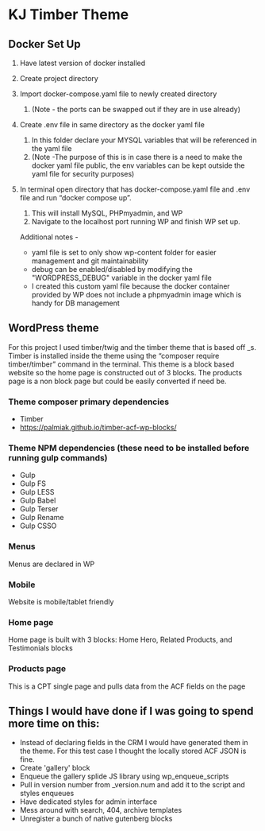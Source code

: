 # KJ Timber Theme

## Docker Set Up

1. Have latest version of docker installed
2. Create project directory
3. Import docker-compose.yaml file to newly created directory
    1. (Note - the ports can be swapped out if they are in use already)
4. Create .env file in same directory as the docker yaml file
    1. In this folder declare your MYSQL variables that will be referenced in the yaml file
    2. (Note -The purpose of this is in case there is a need to make the docker yaml file public, the env variables can be kept outside the yaml file for security purposes)
5. In terminal open directory that has docker-compose.yaml file and .env file and run “docker compose up”.
    1. This will install MySQL, PHPmyadmin, and WP
    2. Navigate to the localhost port running WP and finish WP set up.
    
    Additional notes - 
    
    - yaml file is set to only show wp-content folder for easier management and git maintainability
    - debug can be enabled/disabled by modifying the "WORDPRESS_DEBUG" variable in the docker yaml file
    - I created this custom yaml file because the docker container provided by WP does not include a phpmyadmin image which is handy for DB management

## WordPress theme

For this project I used timber/twig and the timber theme that is based off _s. Timber is installed inside the theme using the “composer require timber/timber” command in the terminal. This theme is a block based website so the home page is constructed out of 3 blocks. The products page is a non block page but could be easily converted if need be. 

### Theme composer primary dependencies
- Timber
- https://palmiak.github.io/timber-acf-wp-blocks/

### Theme NPM dependencies (these need to be installed before running gulp commands)
- Gulp
- Gulp FS
- Gulp LESS
- Gulp Babel
- Gulp Terser
- Gulp Rename
- Gulp CSSO

### Menus
Menus are declared in WP

### Mobile
Website is mobile/tablet friendly

### Home page
Home page is built with 3 blocks: Home Hero, Related Products, and Testimonials blocks

### Products page 
This is a CPT single page and pulls data from the ACF fields on the page

## Things I would have done if I was going to spend more time on this:

- Instead of declaring fields in the CRM I would have generated them in the theme. For this test case I thought the locally stored ACF JSON is fine.
- Create 'gallery' block
- Enqueue the gallery splide JS library using wp_enqueue_scripts
- Pull in version number from _version.num and add it to the script and styles enqueues
- Have dedicated styles for admin interface
- Mess around with search, 404, archive templates
- Unregister a bunch of native gutenberg blocks
